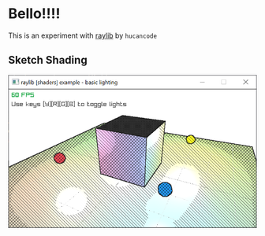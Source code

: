 # Bello!!!!

This is an experiment with [raylib](https://github.com/raysan5/raylib) by `hucancode`

## Sketch Shading

![sketch shading](readme/sketch-shading.png)